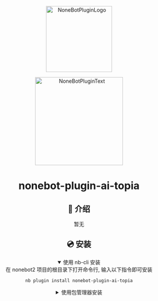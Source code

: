 <div align="center">
  <a href="https://v2.nonebot.dev/store"><img src="https://github.com/A-kirami/nonebot-plugin-ai-topia/blob/resources/nbp_logo.png" width="180" height="180" alt="NoneBotPluginLogo"></a>
  <br>
  <p><img src="https://github.com/A-kirami/nonebot-plugin-ai-topia/blob/resources/NoneBotPlugin.svg" width="240" alt="NoneBotPluginText"></p>
</div>

<div align="center">

# nonebot-plugin-ai-topia


## 📖 介绍

暂无

## 💿 安装

<details open>
<summary>使用 nb-cli 安装</summary>
在 nonebot2 项目的根目录下打开命令行, 输入以下指令即可安装

    nb plugin install nonebot-plugin-ai-topia

</details>

<details>
<summary>使用包管理器安装</summary>
在 nonebot2 项目的插件目录下, 打开命令行, 根据你使用的包管理器, 输入相应的安装命令

<details>
<summary>pip</summary>

    pip install nonebot-plugin-ai-topia
</details>
<details>
<summary>pdm</summary>

    pdm add nonebot-plugin-ai-topia
</details>
<details>
<summary>poetry</summary>

    poetry add nonebot-plugin-ai-topia
</details>
<details>
<summary>conda</summary>

    conda install nonebot-plugin-ai-topia
</details>

打开 nonebot2 项目根目录下的 `pyproject.toml` 文件, 在 `[tool.nonebot]` 部分追加写入

    plugins = ["nonebot_plugin_ai_topia"]

</details>


